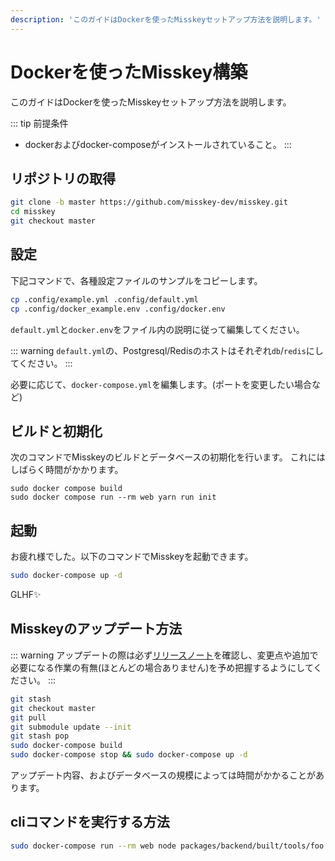 ```yaml
---
description: 'このガイドはDockerを使ったMisskeyセットアップ方法を説明します。'
---
```


Dockerを使ったMisskey構築
================================================================

このガイドはDockerを使ったMisskeyセットアップ方法を説明します。

::: tip 前提条件
- dockerおよびdocker-composeがインストールされていること。
:::

リポジトリの取得
----------------------------------------------------------------
```sh
git clone -b master https://github.com/misskey-dev/misskey.git
cd misskey
git checkout master
```

設定
----------------------------------------------------------------
下記コマンドで、各種設定ファイルのサンプルをコピーします。

```sh
cp .config/example.yml .config/default.yml
cp .config/docker_example.env .config/docker.env
```

`default.yml`と`docker.env`をファイル内の説明に従って編集してください。

::: warning
`default.yml`の、Postgresql/Redisのホストはそれぞれ`db`/`redis`にしてください。
:::

必要に応じて、`docker-compose.yml`を編集します。(ポートを変更したい場合など)

ビルドと初期化
----------------------------------------------------------------
次のコマンドでMisskeyのビルドとデータベースの初期化を行います。
これにはしばらく時間がかかります。

``` shell
sudo docker compose build
sudo docker compose run --rm web yarn run init
```

起動
----------------------------------------------------------------
お疲れ様でした。以下のコマンドでMisskeyを起動できます。

```sh
sudo docker-compose up -d
```

GLHF✨

Misskeyのアップデート方法
----------------------------------------------------------------
::: warning
アップデートの際は必ず[リリースノート](https://github.com/misskey-dev/misskey/blob/master/CHANGELOG.md)を確認し、変更点や追加で必要になる作業の有無(ほとんどの場合ありません)を予め把握するようにしてください。
:::

```sh
git stash
git checkout master
git pull
git submodule update --init
git stash pop
sudo docker-compose build
sudo docker-compose stop && sudo docker-compose up -d
```

アップデート内容、およびデータベースの規模によっては時間がかかることがあります。

cliコマンドを実行する方法
----------------------------------------------------------------
```sh
sudo docker-compose run --rm web node packages/backend/built/tools/foo bar
```
